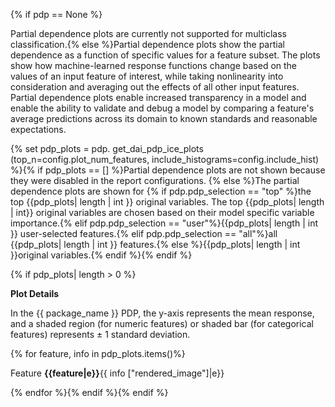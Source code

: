 {% if pdp == None %}

Partial dependence plots are currently not supported for multiclass classification.{% else %}Partial dependence plots show the partial dependence as a function of specific values for a feature subset. The plots show how machine-learned response functions change based on the values of an input feature of interest, while taking nonlinearity into consideration and averaging out the effects of all other input features. Partial dependence plots enable increased transparency in a model and enable the ability to validate and debug a model by comparing a feature's average predictions across its domain to known standards and reasonable expectations.

{% set pdp_plots = pdp. get_dai_pdp_ice_plots (top_n=config.plot_num_features, include_histograms=config.include_hist) %}{% if pdp_plots == [] %}Partial dependence plots are not shown because they were disabled in the report configurations. {% else %}The partial dependence plots are shown for {% if pdp.pdp_selection == "top" %}the top {{pdp_plots| length | int }} original variables. The top {{pdp_plots| length | int}} original variables are chosen based on their model specific variable importance.{% elif  pdp.pdp_selection == "user"%}{{pdp_plots| length | int }} user-selected features.{% elif  pdp.pdp_selection == "all"%}all {{pdp_plots| length | int }} features.{% else %}{{pdp_plots| length | int }}original variables.{% endif %}{% endif %}

{% if pdp_plots| length > 0 %}

**Plot Details**

In the {{ package_name }} PDP, the y-axis represents the mean response, and a shaded region (for numeric features) or shaded bar (for categorical features) represents ± 1 standard deviation.

{% for feature, info in pdp_plots.items()%}

Feature **{{feature|e}}**{{ info ["rendered_image"]|e}}

{% endfor %}{% endif %}{% endif %}
